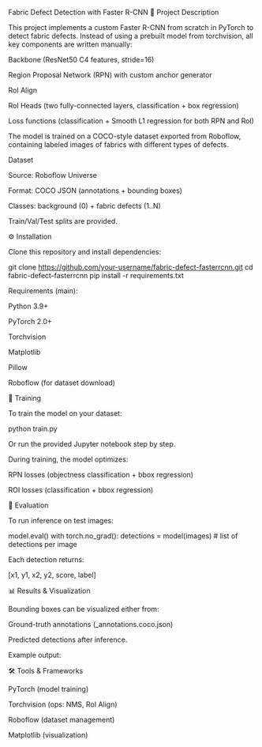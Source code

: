 Fabric Defect Detection with Faster R-CNN
📌 Project Description

This project implements a custom Faster R-CNN from scratch in PyTorch to detect fabric defects.
Instead of using a prebuilt model from torchvision, all key components are written manually:

Backbone (ResNet50 C4 features, stride=16)

Region Proposal Network (RPN) with custom anchor generator

RoI Align

RoI Heads (two fully-connected layers, classification + box regression)

Loss functions (classification + Smooth L1 regression for both RPN and RoI)

The model is trained on a COCO-style dataset exported from Roboflow, containing labeled images of fabrics with different types of defects.

Dataset

Source: Roboflow Universe

Format: COCO JSON (annotations + bounding boxes)

Classes: background (0) + fabric defects (1..N)

Train/Val/Test splits are provided.

⚙️ Installation

Clone this repository and install dependencies:

git clone https://github.com/your-username/fabric-defect-fasterrcnn.git
cd fabric-defect-fasterrcnn
pip install -r requirements.txt

Requirements (main):

Python 3.9+

PyTorch 2.0+

Torchvision

Matplotlib

Pillow

Roboflow (for dataset download)

🚀 Training

To train the model on your dataset:

python train.py


Or run the provided Jupyter notebook step by step.

During training, the model optimizes:

RPN losses (objectness classification + bbox regression)

ROI losses (classification + bbox regression)

🧪 Evaluation

To run inference on test images:

model.eval()
with torch.no_grad():
    detections = model(images)  # list of detections per image


Each detection returns:

[x1, y1, x2, y2, score, label]

📊 Results & Visualization

Bounding boxes can be visualized either from:

Ground-truth annotations (_annotations.coco.json)

Predicted detections after inference.

Example output:

🛠 Tools & Frameworks

PyTorch (model training)

Torchvision (ops: NMS, RoI Align)

Roboflow (dataset management)

Matplotlib (visualization)
